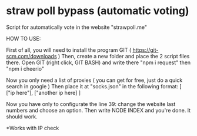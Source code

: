# straw poll bypass (automatic voting)
Script for automatically vote in the website "strawpoll.me" 

HOW TO USE:

First of all, you will need to install the program GIT ( https://git-scm.com/downloads )
Then, create a new folder and place the 2 script files there.
Open GIT (right click, GIT BASH) and write there "npm i request" then "npm i cheerio"

Now you only need a list of proxies ( you can get for free, just do a quick search in google )
Then place it at "socks.json" in the following format: [ ["ip here"], ["another ip here] ]

Now you have only to configurate the line 39: change the website last numbers and choose an option.
Then write NODE INDEX and you're done. It should work.




*Works with IP check
